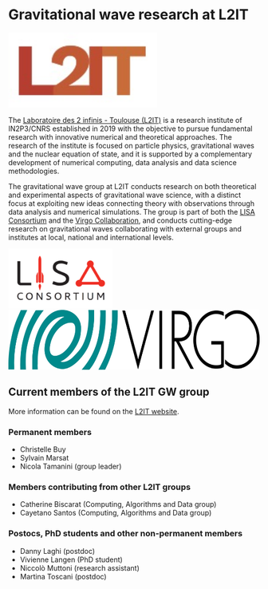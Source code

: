 # Gravitational wave research at L2IT

<img src="/assets/img/L2IT_logo.jpg" height="150" />

The [Laboratoire des 2 infinis - Toulouse (L2IT)](https://www.l2it.in2p3.fr) is a research institute of IN2P3/CNRS established in 2019 with the objective to pursue fundamental research with innovative numerical and theoretical approaches. The research of the institute is focused on particle physics, gravitational waves and the nuclear equation of state, and it is supported by a complementary development of numerical computing, data analysis and data science methodologies.

The gravitational wave group at L2IT conducts research on both theoretical and experimental aspects of gravitational wave science, with a distinct focus at exploiting new ideas connecting theory with observations through data analysis and numerical simulations. The group is part of both the [LISA Consortium](https://www.lisamission.org) and the [Virgo Collaboration](https://www.virgo-gw.eu), and conducts cutting-edge research on gravitational waves collaborating with external groups and institutes at local, national and international levels.

<img src="/assets/img/lisaconlogo.png" height="120" /><img src="/assets/img/Logo-virgo.jpg" height="120" />

## Current members of the L2IT GW group

More information can be found on the [L2IT website](https://annuaire.in2p3.fr/laboratory/48).

### Permanent members

- Christelle Buy
- Sylvain Marsat
- Nicola Tamanini (group leader)

### Members contributing from other L2IT groups

- Catherine Biscarat (Computing, Algorithms and Data group)
- Cayetano Santos (Computing, Algorithms and Data group)

### Postocs, PhD students and other non-permanent members

- Danny Laghi (postdoc)
- Vivienne Langen (PhD student)
- Niccolò Muttoni (research assistant)
- Martina Toscani (postdoc)
